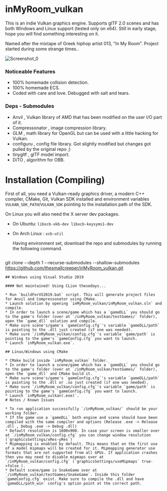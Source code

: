 # inMyRoom_vulkan
This is an indie Vulkan graphics engine. Supports glTF 2.0 scenes and has both Windows and Linux support (tested only on x64).
Still in early stage, hope you will find something interesting on it.

Named after the mixtape of Greek hiphop artist 013, "In My Room". Project started during some strange times..

![Screenshot_0](https://i.imgur.com/rCjelC7.png)

### Noticeable Features
* 100% homemade collision detection.
* 100% homemade ECS.
* Coded with care and love. Debugged with salt and tears.

### Deps - Submodules
* Anvil , Vulkan library of AMD that has been modified on the user I/O part of it.
* Compressonator , image compression library.
* GLM , math library for OpenGL but can be used with a little hacking for Vulkan.
* configuru , config file library. Got slightly modified but changes got pulled by the original repo ;)
* tinygltf , glTF model import.
* DiTO , algorithm for OBB.

# Installation (Compiling)

  First of all, you need a Vulkan-ready graphics driver, a modern C++ compiler, CMake, Git, Vulkan SDK installed and environment variables `VULKAN_SDK_PATH`/`VULKAN_SDK` pointing to the installation path of the SDK.
  
  On Linux you will also need the X server dev packages.
  * On Ubuntu:
`libxcb-xkb-dev libxcb-keysyms1-dev`
* On Arch Linux :
`xcb-util`


  Having environment set, download the repo and submodules by running the following command.
  ```
git clone --depth 1 --recurse-submodules --shallow-submodules https://github.com/thesmallcreeper/inMyRoom_vulkan.git
  ```
 ## Windows using Visual Studio 2019

 #### Not maintained! Using CLion thesedays...
 
 * Run `buildForVS2019.bat` script. This will generate project files for Anvil and Compressonator using CMake.
 * Launch solution by opening `inMyRoom_vulkan/inMyRoom_vulkan.sln` and compile. 
 * In order to launch a scene/game which has a `gameDLL` you should go to the game's folder (over at `/inMyRoom_vulkan/testGames/` folder), open the `game_dll` solution and compile.
 * Make sure scene's/game's `gameConfig.cfg`'s variable `gameDLL/path` is pointing to the .dll just created (if one was needed).
 * Make sure `/inMyRoom_vulkan/config.cfg`'s variable `game/path` is pointing to the game's `gameConfig.cfg` you want to launch.
 * Launch `inMyRoom_vulkan.exe`.

 ## Linux/Windows using CMake
 
 * CMake build inside `inMyRoom_vulkan` folder.
 * In order to launch a scene/game which has a `gameDLL` you should go to the game's folder (over at `/inMyRoom_vulkan/testGames/` folder), open the `game_dll` and CMake build it.
 * Make sure scene's/game's `gameConfig.cfg`'s variable `gameDLL/path` is pointing to the .dll or .so just created (if one was needed).
 * Make sure `/inMyRoom_vulkan/config.cfg`'s variable `game/path` is pointing to the game's `gameConfig.cfg` you want to launch.
 * Launch `inMyRoom_vulkan(.exe)`.
 # Notes / Known Issues

 * To run application successfully `/inMyRoom_vulkan/` should be your working folder.
 * If the game use a `gameDLL` both engine and scene should have been compiled with the same compiler and options (Release .exe -> Release .dll , Debug .exe -> Debug .dll)
 * Default resolution is 1600x900. In case your screen is smaller over at `/inMyRoom_vulkan/config.cfg` you can change window resolution (`graphicsSettings/xRes-yRes`)
 * Mipmapping is enabled by default. This means that on the first use of a model mipmaps will be created for it. Mipmapping generator use formats that are not supported from all GPUs. If application crashes then you may need to disable mipmaps over at `/inMyRoom_vulkan/config.cfg` (`graphicsSettings/useMipmaps` true->false ).
 * Default scene/game is SnakeGame over at `/inMyRoom_vulkan/testGames/SnakeGame`. Inside this folder `gameConfig.cfg` exist. Make sure to compile the .dll and have `gameDLL/path_win` config's option point at the correct path.
 
